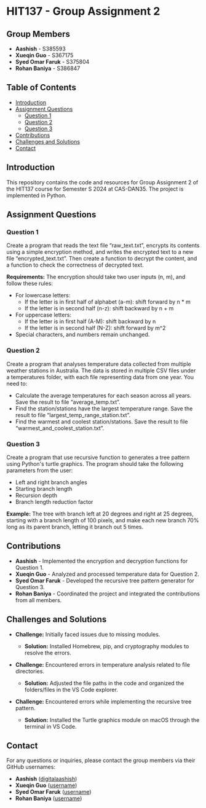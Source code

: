 # HIT137 - Group Assignment 2

## Group Members

- **Aashish** - S385593
- **Xueqin Guo** - S367175
- **Syed Omar Faruk** - S375804
- **Rohan Baniya** - S386847

## Table of Contents

- [Introduction](#introduction)
- [Assignment Questions](#assignment-questions)
    - [Question 1](#question-1)
    - [Question 2](#question-2)
    - [Question 3](#question-3)
- [Contributions](#contributions)
- [Challenges and Solutions](#challenges-and-solutions)
- [Contact](#contact)

## Introduction

This repository contains the code and resources for Group Assignment 2 of the HIT137 course for Semester S 2024 at CAS-DAN35. The project is implemented in Python.

## Assignment Questions

### Question 1

Create a program that reads the text file “raw_text.txt”, encrypts its contents using a simple encryption method, and writes the encrypted text to a new file “encrypted_text.txt”. Then create a function to decrypt the content, and a function to check the correctness of decrypted text.

**Requirements:**
The encryption should take two user inputs (n, m), and follow these rules:
- For lowercase letters:
  - If the letter is in first half of alphabet (a-m): shift forward by n * m
  - If the letter is in second half (n-z): shift backward by n + m
- For uppercase letters:
  - If the letter is in first half (A-M): shift backward by n
  - If the letter is in second half (N-Z): shift forward by m^2
- Special characters, and numbers remain unchanged.

### Question 2

Create a program that analyses temperature data collected from multiple weather stations in Australia. The data is stored in multiple CSV files under a temperatures folder, with each file representing data from one year.
You need to:
- Calculate the average temperatures for each season across all years. Save the result to file “average_temp.txt”.
- Find the station/stations have the largest temperature range. Save the result to file “largest_temp_range_station.txt”.
- Find the warmest and coolest station/stations. Save the result to file “warmest_and_coolest_station.txt”.

### Question 3

Create a program that use recursive function to generates a tree pattern using Python's turtle graphics. The program should take the following parameters from the user:
- Left and right branch angles
- Starting branch length
- Recursion depth
- Branch length reduction factor

**Example:**
The tree with branch left at 20 degrees and right at 25 degrees, starting with a branch length of 100 pixels, and make each new branch 70% long as its parent branch, letting it branch out 5 times.

## Contributions

- **Aashish** - Implemented the encryption and decryption functions for Question 1.
- **Xueqin Guo** - Analyzed and processed temperature data for Question 2.
- **Syed Omar Faruk** - Developed the recursive tree pattern generator for Question 3.
- **Rohan Baniya** - Coordinated the project and integrated the contributions from all members.

## Challenges and Solutions

- **Challenge:** Initially faced issues due to missing modules.
  - **Solution:** Installed Homebrew, pip, and cryptography modules to resolve the errors.

- **Challenge:** Encountered errors in temperature analysis related to file directories.
  - **Solution:** Adjusted the file paths in the code and organized the folders/files in the VS Code explorer.

- **Challenge:** Encountered errors while implementing the recursive tree pattern.
  - **Solution:** Installed the Turtle graphics module on macOS through the terminal in VS Code.

## Contact

For any questions or inquiries, please contact the group members via their GitHub usernames:

- **Aashish** ([digitalaashish](https://github.com/digitalaashish))
- **Xueqin Guo** ([username](https://github.com/Gussie1130))
- **Syed Omar Faruk** ([username](https://github.com/Omar6379))
- **Rohan Baniya** ([username](https://github.com/rohan9824))
